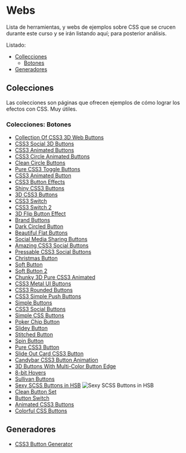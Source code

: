 # Webs

Lista de herramientas, y webs de ejemplos sobre CSS que se crucen durante este curso y se irán listando aquí; para posterior análisis.

Listado:

- [Collecciones](/c/css/webs.md#colecciones)
  - [Botones](/c/css/webs.md#colecciones-botones)
- [Generadores](/c/css/webs.md#generadores)

<!--//
abcdefghijklmnñopqrstuvwxyz
- []()
//-->

## Colecciones

Las colecciones son páginas que ofrecen ejemplos de cómo lograr los efectos con CSS. Muy útiles.

### Colecciones: Botones

- [Collection Of CSS3 3D Web Buttons](http://jsfiddle.net/volcanicpixels/udXXA/)
- [CSS3 Social 3D Buttons](http://codepen.io/mediaashley/pen/kLbGf)
- [CSS3 Animated Buttons](http://codepen.io/tgaisser/pen/GixJd)
- [CSS3 Circle Animated Buttons](http://codepen.io/sethabbott/pen/FtuLz)
- [Clean Circle Buttons](http://codepen.io/yesilfasulye/pen/iGHru)
- [Pure CSS3 Toggle Buttons](http://jsfiddle.net/tovic/ve8mU/light/)
- [CSS3 Animated Button](http://jsfiddle.net/meetaaronsilber/RN63Y/)
- [CSS3 Button Effects](http://codepen.io/volusion/pen/AgqBf)
- [Shiny CSS3 Buttons](http://codepen.io/dodozhang21/pen/Ewftz)
- [3D CSS3 Buttons](http://codepen.io/simoncla/pen/uyIhr)
- [CSS3 Switch](http://codepen.io/margarida/pen/FJeoE)
- [CSS3 Switch 2](http://cssdeck.com/labs/w3kowgag)
- [3D Flip Button Effect](http://codepen.io/seansean11/pen/wHIae)
- [Brand Buttons](http://cssdeck.com/labs/brandbuttons)
- [Dark Circled Button](http://cssdeck.com/labs/blob-button)
- [Beautiful Flat Buttons](http://cssdeck.com/labs/beautiful-flat-buttons)
- [Social Media Sharing Buttons](http://cssdeck.com/labs/7m2vszfv)
- [Amazing CSS3 Social Buttons](http://cssdeck.com/labs/simple-yet-amazing-css3-social-buttons)
- [Pressable CSS3 Social Buttons](http://cssdeck.com/labs/pressable-css3-social-buttons)
- [Christmas Button](http://cssdeck.com/labs/christmas-button)
- [Soft Button](http://cssdeck.com/labs/lexr27qf)
- [Soft Button 2](http://cssdeck.com/labs/css-buttons)
- [Chunky 3D Pure CSS3 Animated](http://cssdeck.com/labs/chunky-3d-pure-css3-animated-website-buttons)
- [CSS3 Metal UI Buttons](http://cssdeck.com/labs/metal-ui-buttons)
- [CSS3 Rounded Buttons](http://cssdeck.com/labs/css3-rounded-buttons)
- [CSS3 Simple Push Buttons](http://cssdeck.com/labs/push-the-buttons)
- [Simple Buttons](http://codepen.io/cheeriottis/pen/inluv)
- [CSS3 Social Buttons](http://codepen.io/BJack/pen/tusJC)
- [Simple CSS Buttons](http://codepen.io/sazzad/pen/FKLIn)
- [Poker Chip Button](http://codepen.io/hoangtx/pen/tnmev)
- [Slidey Button](http://codepen.io/jackfilose/pen/zhqdk)
- [Stitched Button](http://codepen.io/jeyakarthika/pen/CGxkp)
- [Spin Button](http://codepen.io/rocbear/pen/mwquv)
- [Pure CSS3 Button](http://codepen.io/pedox/pen/Kfzso)
- [Slide Out Card CSS3 Button](http://codepen.io/jahdaic/pen/IJHrh)
- [Candybar CSS3 Button Animation](http://codepen.io/cemre/pen/wFjIB)
- [3D Buttons With Multi-Color Button Edge](http://codepen.io/damonbauer/pen/iEnes)
- [8-bit Hovers](http://codepen.io/tstoik/details/EjMzRZ/)
- [Sullivan Buttons](http://codepen.io/daviddarnes/pen/VLXxMa)
- [Sexy SCSS Buttons in HSB](http://codepen.io/jgthms/pen/EjxBdR)
    ![Sexy SCSS Buttons in HSB](https://cdn-images-1.medium.com/max/800/0*hQj5ynmtUEUX3wZr.jpg)
- [Clean Button Set](http://codepen.io/oknoblich/pen/jdsIA)
- [Button Switch](http://codepen.io/geedmo/pen/kBHsI/)
- [Animated CSS3 Buttons](http://codepen.io/sazzad/pen/yNNNJG)
- [Colorful CSS Buttons](http://codepen.io/chrisdothtml/pen/waKBdM/)

## Generadores

- [CSS3 Button Generator](https://www.sanwebe.com/css3-button-generator)
